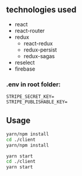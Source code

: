 ## technologies used

- react <br/>
- react-router <br/>
- redux <br/>
    - react-redux <br/>
    - redux-persist <br/>
    - redux-sagas<br/>
- reselect <br/>
- firebase<br/>

### .env in root folder:
```env
STRIPE_SECRET_KEY=
STRIPE_PUBLISHABLE_KEY=
```

## Usage
```bash
yarn/npm install
cd ./client
yarn/npm install
```
```bash
yarn start
cd ./client
yarn start
```